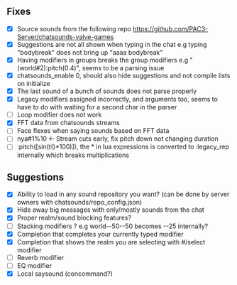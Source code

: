 ## Fixes
- [x] Source sounds from the following repo https://github.com/PAC3-Server/chatsounds-valve-games
- [x] Suggestions are not all shown when typing in the chat e.g typing "bodybreak" does not bring up "aaaa bodybreak"
- [x] Having modifiers in groups breaks the group modifiers e.g "(world#2):pitch(0.4)", seems to be a parsing issue
- [x] chatsounds_enable 0, should also hide suggestions and not compile lists on initialize
- [x] The last sound of a bunch of sounds does not parse properly
- [x] Legacy modifiers assigned incorrectly, and arguments too, seems to have to do with waiting for a second char in the parser
- [ ] Loop modifier does not work
- [x] FFT data from chatsounds streams
- [ ] Face flexes when saying sounds based on FFT data
- [ ] nya#1%10 <- Stream cuts early, fix pitch down not changing duration
- [ ] :pitch(\[sin(t()*100)\]), the * in lua expressions is converted to :legacy_rep internally which breaks multiplications

## Suggestions
- [x] Ability to load in any sound repository you want? (can be done by server owners with chatsounds/repo_config.json)
- [x] Hide away big messages with only/mostly sounds from the chat
- [x] Proper realm/sound blocking features?
- [ ] Stacking modifiers ? e.g world--50--50 becomes --25 internally?
- [x] Completion that completes your currently typed modifier
- [x] Completion that shows the realm you are selecting with #/select modifier
- [ ] Reverb modifier
- [ ] EQ modifier
- [x] Local saysound (concommand?)